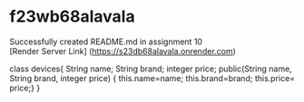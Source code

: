# f23wb68alavala
Successfully created README.md in assignment 10 <br>
[Render Server Link] (https://s23db68alavala.onrender.com)

class devices{ String name; String brand; integer price; public(String name, String brand, integer price) { this.name=name; this.brand=brand; this.price= price;} }
